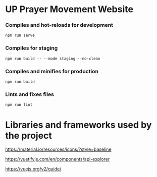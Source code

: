 # UP Prayer Movement Website

### Compiles and hot-reloads for development
```
npm run serve
```

### Compiles for staging
```
npm run build -- --mode staging --no-clean
```

### Compiles and minifies for production
```
npm run build
```

### Lints and fixes files
```
npm run lint
```

# Libraries and frameworks used by the project
https://material.io/resources/icons/?style=baseline

https://vuetifyjs.com/en/components/api-explorer

https://vuejs.org/v2/guide/

